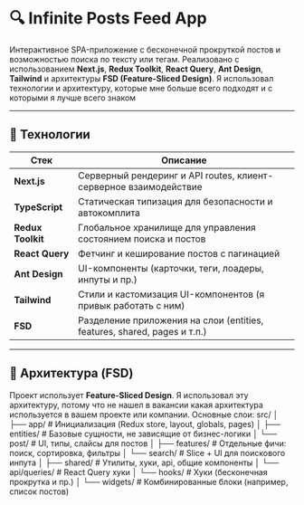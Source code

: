 # 🔍 Infinite Posts Feed App

Интерактивное SPA-приложение с бесконечной прокруткой постов и возможностью поиска по тексту или тегам. Реализовано с использованием **Next.js**, **Redux Toolkit**, **React Query**, **Ant Design**, **Tailwind** и архитектуры **FSD (Feature-Sliced Design)**. Я использовал технологии и архитектуру, которые мне больше всего подходят и с которыми я лучше всего знаком

---

## 🚀 Технологии

| Стек              | Описание                                                                |
|------------------ |-------------------------------------------------------------------------|
| **Next.js**       | Серверный рендеринг и API routes, клиент-серверное взаимодействие       |
| **TypeScript**    | Статическая типизация для безопасности и автокомплита                   |
| **Redux Toolkit** | Глобальное хранилище для управления состоянием поиска и постов          |
| **React Query**   | Фетчинг и кеширование постов с пагинацией                               |
| **Ant Design**    | UI-компоненты (карточки, теги, лоадеры, инпуты и пр.)                   |
| **Tailwind**      | Стили и кастомизация UI-компонентов (я привык работать с ним)           |
| **FSD**           | Разделение приложения на слои (entities, features, shared, pages и т.п.)|

---

## 🧱 Архитектура (FSD)

Проект использует **Feature-Sliced Design**. Я использовал эту архитектуру, потому что не нашел в вакансии какая архитектура используется в вашем проекте или компании. Основные слои:
src/
│
├── app/ # Инициализация (Redux store, layout, globals, pages)
│
├── entities/ # Базовые сущности, не зависящие от бизнес-логики
│ └── post/ # UI, типы, слайсы для постов
│
├── features/ # Отдельные фичи: поиск, сортировка, фильтры
│ └── search/ # Slice + UI для поискового инпута
│
├── shared/ # Утилиты, хуки, api, общие компоненты
│ └── api/queries/ # React Query хуки
│ └── hooks/ # Хуки (бесконечная прокрутка и пр.)
│
└── widgets/ # Комбинированные блоки (например, список постов)

